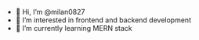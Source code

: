 - 👋 Hi, I’m @milan0827
- 👀 I’m interested in frontend and backend development
- 🌱 I’m currently learning MERN stack

<!---
milan0827/milan0827 is a ✨ special ✨ repository because its `README.md` (this file) appears on your GitHub profile.
You can click the Preview link to take a look at your changes.
--->
